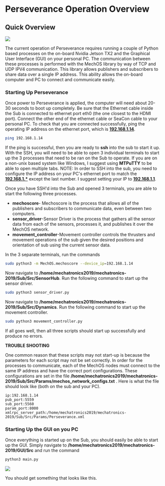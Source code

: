 # Perseverance Operation Overview

## Quick Overview 

 ![](C:\Users\User\dev\mechatronics\mechatronics-2019\doc\High_Level_Architecture.jpg)

The current operation of Perseverance requires running a couple of Python based processes on the on-board Nvidia Jetson TX2 and the Graphical User Interface (GUI) on your personal PC. The communication between these processes is performed with the MechOS library by way of TCP and UDP IPV4 communication. This library allows publishers and subscribers to share data over a single IP address. This ability allows the on-board computer and PC to connect and communicate easily.

### Starting Up Perseverance

Once power to Perseverance is applied, the computer will need about 20-30 seconds to boot up completely.  Be sure that the Ethernet cable inside the Sub is connected to ethernet port eth0 (the one closest to the HDMI port). Connect the other end of the ethernet cable or SeaCon cable to your personal PC. To check that you are connected successfully, ping the operating IP address on the ethernet port, which is **<u>192.168.1.14</u>**. 

```bash 
ping 192.168.1.14
```

If the ping is successful, then you are ready to **ssh** into the sub to start it up. With the SSH, you will need to be able to open 3 individual terminals to start up the 3 processes that need to be ran on the Sub to operate. If you are on a non-unix based system like Windows, I suggest using **MTPuTTY** to be able to open multiple tabs. NOTE: In order to SSH into the sub, you need to configure the IP address on your PC's ethernet port to match the **<u>192.168.1.*</u>** except the last number. I suggest setting your IP to **<u>192.168.1.1</u>**. 

Once you have SSH'd into the Sub and opened 3 terminals, you are able to start the following three processes.

- **mechoscore**- Mechoscore is the process that allows all of the publishers and subscribers to communicate data, even between two computers.
- **sensor_driver**-Sensor Driver is the process that gathers all the sensor data from each of the sensors, processes it, and publishes it over the MechOS network. 
- **movement_controller**-Movement controller controls the thrusters and movement operations of the sub given the desired positions and orientation of sub using the current sensor data.

In the 3 separate terminals, run the commands

```bash 
sudo python3 -m MechOS.mechoscore --device_ip=192.168.1.14
```

Now navigate to **/home/mechatronics2019/mechatronics-2019/Sub/Src/SensorHub**. Run the following command to start up the sensor driver.

```bash
sudo python3 sensor_driver.py
```

Now navigate to **/home/mechatronics2019/mechatronics-2019/Sub/Src/Dynamics**. Run the following command to start up the movement controller.

```bash
sudo python3 movement_controller.py
```

If all goes well, then all three scripts should start up successfully and produce no errors. 

**TROUBLE SHOOTING**

One common reason that these scripts may not start-up is because the parameters for each script may not be set correctly. In order for the processes to communicate, each of the MechOS nodes must connect to the same IP address and have the correct port configurations. These configurations are set in the file **/home/mechatronics2019/mechatronics-2019/Sub/Src/Params/mechos_network_configs.txt** . Here is what the file should look like (both on the sub and your PC).

```
ip:192.168.1.14
pub_port:5559
sub_port:5560
param_port:8000
xmlrpc_server_path:/home/mechatronics2019/mechatronics-2019/Sub/Src/Params/Perseverance.xml
```

### Starting Up the GUI on you PC

Once everything is started up on the Sub, you should easily be able to start up the GUI. Simply navigate to **/home/mechatronics2019/mechatronics-2019/GUI/Src** and run the command

```bash
python3 main.py
```

![](C:\Users\User\dev\mechatronics\mechatronics-2019\doc\GUI_Picture.PNG)

You should get something that looks like this.